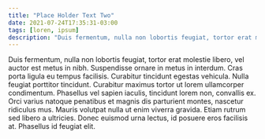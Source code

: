 ```yaml
---
title: "Place Holder Text Two"
date: 2021-07-24T17:35:31-03:00
tags: [loren, ipsum]
description: "Duis fermentum, nulla non lobortis feugiat, tortor erat molestie libero, vel auctor est metus in nibh"
---
```


Duis fermentum, nulla non lobortis feugiat, tortor erat molestie libero, vel auctor est metus in nibh. Suspendisse ornare in metus in interdum. Cras porta ligula eu tempus facilisis. Curabitur tincidunt egestas vehicula. Nulla feugiat porttitor tincidunt. Curabitur maximus tortor ut lorem ullamcorper condimentum. Phasellus vel sapien iaculis, tincidunt lorem non, convallis ex. Orci varius natoque penatibus et magnis dis parturient montes, nascetur ridiculus mus. Mauris volutpat nulla ut enim viverra gravida. Etiam rutrum sed libero a ultricies. Donec euismod urna lectus, id posuere eros facilisis at. Phasellus id feugiat elit.

